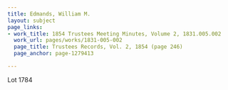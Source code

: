 ```yaml
---
title: Edmands, William M.
layout: subject
page_links:
- work_title: 1854 Trustees Meeting Minutes, Volume 2, 1831.005.002
  work_url: pages/works/1831-005-002
  page_title: Trustees Records, Vol. 2, 1854 (page 246)
  page_anchor: page-1279413

---
```

<p>Lot 1784</p>